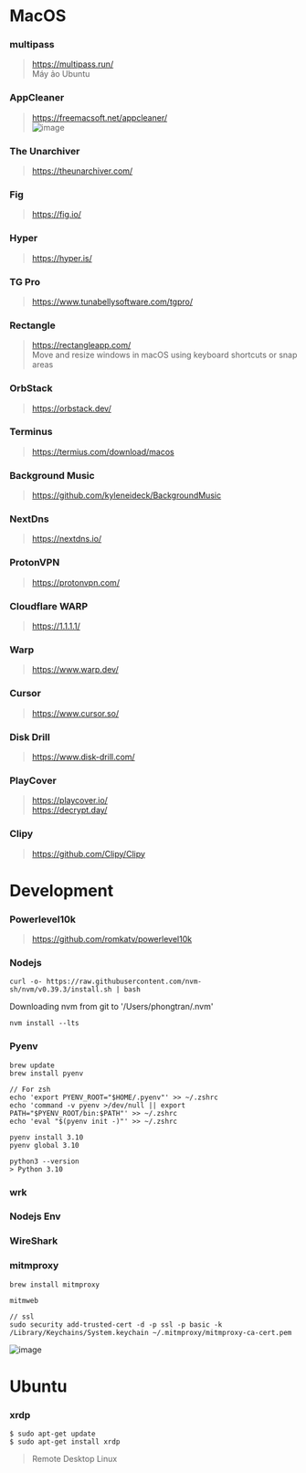 # MacOS
### multipass
> https://multipass.run/  
> Máy ảo Ubuntu

### AppCleaner
> https://freemacsoft.net/appcleaner/  
![image](https://github.com/tanphongtr/phongtrandev_note/assets/11567406/3f6ef172-9591-4d09-8bbe-87592bbcc373)

### The Unarchiver
> https://theunarchiver.com/

### Fig
> https://fig.io/

### Hyper
> https://hyper.is/

### TG Pro
> https://www.tunabellysoftware.com/tgpro/

### Rectangle
> https://rectangleapp.com/  
> Move and resize windows in macOS using keyboard shortcuts or snap areas

### OrbStack
> https://orbstack.dev/  

### Terminus
> https://termius.com/download/macos  

### Background Music
> https://github.com/kyleneideck/BackgroundMusic  

### NextDns
> https://nextdns.io/  

### ProtonVPN
> https://protonvpn.com/  

### Cloudflare WARP
> https://1.1.1.1/  

### Warp
> https://www.warp.dev/  

### Cursor
> https://www.cursor.so/  

### Disk Drill
> https://www.disk-drill.com/

### PlayCover
> https://playcover.io/  
> https://decrypt.day/

### Clipy
> https://github.com/Clipy/Clipy

# Development

### Powerlevel10k
> https://github.com/romkatv/powerlevel10k

### Nodejs
```curl -o- https://raw.githubusercontent.com/nvm-sh/nvm/v0.39.3/install.sh | bash```

Downloading nvm from git to '/Users/phongtran/.nvm'

```nvm install --lts```

### Pyenv

```
brew update
brew install pyenv

// For zsh
echo 'export PYENV_ROOT="$HOME/.pyenv"' >> ~/.zshrc
echo 'command -v pyenv >/dev/null || export PATH="$PYENV_ROOT/bin:$PATH"' >> ~/.zshrc
echo 'eval "$(pyenv init -)"' >> ~/.zshrc

pyenv install 3.10
pyenv global 3.10

python3 --version
> Python 3.10

```

### wrk

### Nodejs Env

### WireShark

### mitmproxy
```
brew install mitmproxy

mitmweb

// ssl
sudo security add-trusted-cert -d -p ssl -p basic -k /Library/Keychains/System.keychain ~/.mitmproxy/mitmproxy-ca-cert.pem
```
![image](https://github.com/tanphongtr/phongtrandev_note/assets/11567406/57a7df90-7a6d-49e6-b885-906cda1f963c)



# Ubuntu
### xrdp
```
$ sudo apt-get update
$ sudo apt-get install xrdp
```
> Remote Desktop Linux
